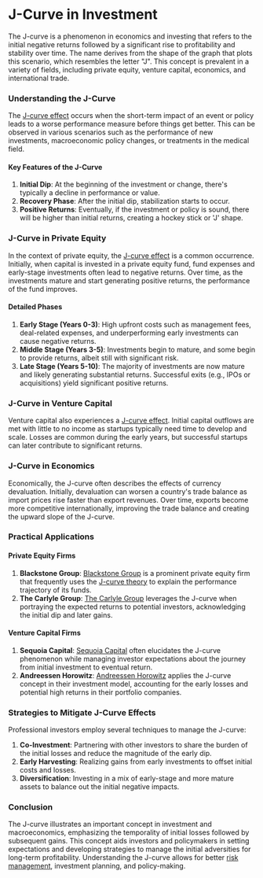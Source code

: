 # J-Curve in Investment

The J-curve is a phenomenon in economics and investing that refers to the initial negative returns followed by a significant rise to profitability and stability over time. The name derives from the shape of the graph that plots this scenario, which resembles the letter "J". This concept is prevalent in a variety of fields, including private equity, venture capital, economics, and international trade.

### Understanding the J-Curve

The [J-curve effect](../j/j-curve_effect.md) occurs when the short-term impact of an event or policy leads to a worse performance measure before things get better. This can be observed in various scenarios such as the performance of new investments, macroeconomic policy changes, or treatments in the medical field.

#### Key Features of the J-Curve

1. **Initial Dip**: At the beginning of the investment or change, there's typically a decline in performance or value.
2. **Recovery Phase**: After the initial dip, stabilization starts to occur.
3. **Positive Returns**: Eventually, if the investment or policy is sound, there will be higher than initial returns, creating a hockey stick or 'J' shape.

### J-Curve in Private Equity

In the context of private equity, the [J-curve effect](../j/j-curve_effect.md) is a common occurrence. Initially, when capital is invested in a private equity fund, fund expenses and early-stage investments often lead to negative returns. Over time, as the investments mature and start generating positive returns, the performance of the fund improves.

#### Detailed Phases

1. **Early Stage (Years 0-3)**: High upfront costs such as management fees, deal-related expenses, and underperforming early investments can cause negative returns.
2. **Middle Stage (Years 3-5)**: Investments begin to mature, and some begin to provide returns, albeit still with significant risk.
3. **Late Stage (Years 5-10)**: The majority of investments are now mature and likely generating substantial returns. Successful exits (e.g., IPOs or acquisitions) yield significant positive returns.

### J-Curve in Venture Capital

Venture capital also experiences a [J-curve effect](../j/j-curve_effect.md). Initial capital outflows are met with little to no income as startups typically need time to develop and scale. Losses are common during the early years, but successful startups can later contribute to significant returns.

### J-Curve in Economics

Economically, the J-curve often describes the effects of currency devaluation. Initially, devaluation can worsen a country's trade balance as import prices rise faster than export revenues. Over time, exports become more competitive internationally, improving the trade balance and creating the upward slope of the J-curve.

### Practical Applications

#### Private Equity Firms

1. **Blackstone Group**:
   [Blackstone Group](https://www.blackstone.com/) is a prominent private equity firm that frequently uses the [J-curve theory](../j/j-curve_theory.md) to explain the performance trajectory of its funds.
2. **The Carlyle Group**:
   [The Carlyle Group](https://www.carlyle.com/) leverages the J-curve when portraying the expected returns to potential investors, acknowledging the initial dip and later gains.

#### Venture Capital Firms

1. **Sequoia Capital**:
   [Sequoia Capital](https://www.sequoiacap.com/) often elucidates the J-curve phenomenon while managing investor expectations about the journey from initial investment to eventual return.
2. **Andreessen Horowitz**:
   [Andreessen Horowitz](https://a16z.com/) applies the J-curve concept in their investment model, accounting for the early losses and potential high returns in their portfolio companies.

### Strategies to Mitigate J-Curve Effects

Professional investors employ several techniques to manage the J-curve:

1. **Co-Investment**: Partnering with other investors to share the burden of the initial losses and reduce the magnitude of the early dip.
2. **Early Harvesting**: Realizing gains from early investments to offset initial costs and losses.
3. **Diversification**: Investing in a mix of early-stage and more mature assets to balance out the initial negative impacts.

### Conclusion

The J-curve illustrates an important concept in investment and macroeconomics, emphasizing the temporality of initial losses followed by subsequent gains. This concept aids investors and policymakers in setting expectations and developing strategies to manage the initial adversities for long-term profitability. Understanding the J-curve allows for better [risk management](../r/risk_management.md), investment planning, and policy-making.

